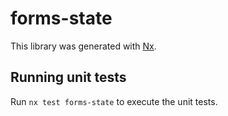 # forms-state

This library was generated with [Nx](https://nx.dev).

## Running unit tests

Run `nx test forms-state` to execute the unit tests.
